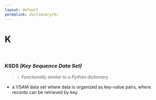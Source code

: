 ```yaml
---
layout: default
permalink: dictionary/K/
---
```


# K

&nbsp;

### KSDS *(Key Sequence Data Set)*
> 💡 _Functionally similar to a Python dictionary._

* a VSAM data set where data is organized as key-value pairs, where records can be retrieved by key.
